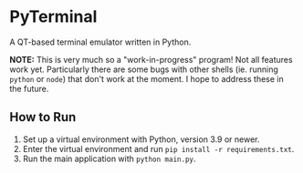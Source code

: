 # PyTerminal
A QT-based terminal emulator written in Python.

**NOTE:** This is very much so a "work-in-progress" program! Not all features work yet. Particularly there are some bugs with other shells (ie. running `python` or `node`) that don't work at the moment. I hope to address these in the future.

## How to Run
1. Set up a virtual environment with Python, version 3.9 or newer.
2. Enter the virtual environment and run `pip install -r requirements.txt`.
3. Run the main application with `python main.py`.